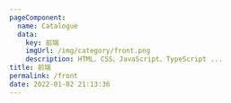 ```yaml
---
pageComponent: 
  name: Catalogue
  data: 
    key: 前端
    imgUrl: /img/category/front.png
    description: HTML、CSS、JavaScript、TypeScript ...
title: 前端
permalink: /front
date: 2022-01-02 21:13:36
---
```

